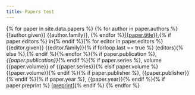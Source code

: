 ```yaml
---
title: Papers test
---
```


{% for paper in site.data.papers %}
{% for author in paper.authors %}{{author.given}} {{author.family}}, {% endfor %}[{{paper.title}}](paper.url),{% if paper.editors %} in{% endif %}{% for editor in paper.editors %} {{editor.given}} {{editor.family}}{% if forloop.last == true %} (editors){% else %},{% endif %}{% endfor %}{% if paper.publication %}, *{{paper.publication}}*{% endif %}{% if paper.series %}, volume {{paper.volume}} of {{paper.series}}{% elsif paper.volume %}{{paper.volume}}{% endif %}{% if paper.publisher %}, {{paper.publisher}}{% endif %}{% if paper.year %}, {{paper.year}}{% endif %}{% if paper.preprint %} [[preprint](/papers/{{paper.preprint}})]{% endif %}
{% endfor %}

<!-- {% for paper in site.data.papers %} -->
<!-- 1. {% for author in paper.authors %}{{author.given}} {{author.family}}, {% endfor %}[{{paper.title}}]({{paper.url}}).{% if paper.publication %} In {% if paper.editors %}{% endif %} *{{paper.publication}}*{% endif %}{% if paper.volume %} {{paper.volume}}{% endif %}{% if paper.pages %}, pages {{paper.pages}}{% endif %}{% if paper.year %}, {{paper.year}}{% endif %}{% if paper.preprint %} [[preprint](/papers/{{paper.preprint}})]{% endif %} -->
<!-- {% endfor %} -->
